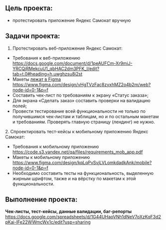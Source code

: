 ## Цель проекта:

- протестировать приложение Яндекс Самокат вручную

## **Задачи проекта:**

1. Протестировать веб-приложение Яндекс Самокат:

- Требования к веб-приложению <https://docs.google.com/document/d/1peAUFCm-Xr9miJ-YRCQjRMekcuU1_qbHAC2dm3PFK_I/edit?tab=t.0#heading=h.uwghzsu8i2st>
-  Макеты [лежат в Figma](https://www.figma.com/design/vHgTVzFac8zyxhMZ2o4b2m/web) <https://www.figma.com/design/vHgTVzFac8zyxhMZ2o4b2m/web?node-id=0-1&p=f>
- Составить чек-лист по требованиям к экрану «Статус заказа»;
- Для экрана «Сделать заказ» составить проверки на валидацию полей;
- Провести тестирование всей функциональности не только по получившимся чек-листам и таблицам, но и по остальным макетам и требованиям. Проверять главную страницу (лендинг) не нужно.


2\. Спроектировать тест-кейсы к мобильному приложению Яндекс Самокат:

- Требования к мобильному приложению <https://code.s3.yandex.net/qa/files/requirements_mob_app.pdf>
- Макеты к мобильному приложению <https://www.figma.com/design/kqLqPvSvjLVLomkdadkAnk/mobile?node-id=0-1&p=f>
- Необходимо составить тесты на функциональность, выделенную жирным шрифтом, также и на вёрстку по макетам к этой функциональности.


## Выполнение проекта:

**Чек-листы, тест-кейсы, данные валидации, баг-репорты** <https://docs.google.com/spreadsheets/d/1G44UHaoVNh1dNeV7oXzKqF3d2pKai-lFe22WWmcWx1c/edit?usp=sharing>


